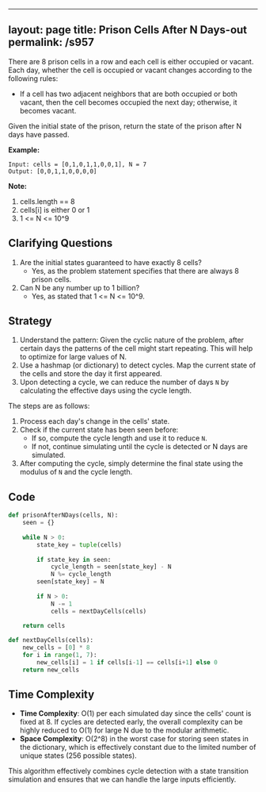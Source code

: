 
---
layout: page
title:  Prison Cells After N Days-out
permalink: /s957
---

There are 8 prison cells in a row and each cell is either occupied or vacant. Each day, whether the cell is occupied or vacant changes according to the following rules:

- If a cell has two adjacent neighbors that are both occupied or both vacant, then the cell becomes occupied the next day; otherwise, it becomes vacant.

Given the initial state of the prison, return the state of the prison after N days have passed.

**Example:**

```
Input: cells = [0,1,0,1,1,0,0,1], N = 7
Output: [0,0,1,1,0,0,0,0]
```

**Note:**

1. cells.length == 8
2. cells[i] is either 0 or 1
3. 1 <= N <= 10^9

## Clarifying Questions

1. Are the initial states guaranteed to have exactly 8 cells?
   - Yes, as the problem statement specifies that there are always 8 prison cells.
2. Can N be any number up to 1 billion?
   - Yes, as stated that 1 <= N <= 10^9.

## Strategy

1. Understand the pattern: Given the cyclic nature of the problem, after certain days the patterns of the cell might start repeating. This will help to optimize for large values of N.
2. Use a hashmap (or dictionary) to detect cycles. Map the current state of the cells and store the day it first appeared.
3. Upon detecting a cycle, we can reduce the number of days `N` by calculating the effective days using the cycle length.

The steps are as follows:
1. Process each day's change in the cells' state.
2. Check if the current state has been seen before:
    - If so, compute the cycle length and use it to reduce `N`.
    - If not, continue simulating until the cycle is detected or N days are simulated.
3. After computing the cycle, simply determine the final state using the modulus of `N` and the cycle length.

## Code

```python
def prisonAfterNDays(cells, N):
    seen = {}
    
    while N > 0:
        state_key = tuple(cells)
        
        if state_key in seen:
            cycle_length = seen[state_key] - N
            N %= cycle_length
        seen[state_key] = N
        
        if N > 0:
            N -= 1
            cells = nextDayCells(cells)
    
    return cells

def nextDayCells(cells):
    new_cells = [0] * 8
    for i in range(1, 7):
        new_cells[i] = 1 if cells[i-1] == cells[i+1] else 0
    return new_cells
```

## Time Complexity

- **Time Complexity**: O(1) per each simulated day since the cells' count is fixed at 8. If cycles are detected early, the overall complexity can be highly reduced to O(1) for large N due to the modular arithmetic.
- **Space Complexity**: O(2^8) in the worst case for storing seen states in the dictionary, which is effectively constant due to the limited number of unique states (256 possible states).

This algorithm effectively combines cycle detection with a state transition simulation and ensures that we can handle the large inputs efficiently.